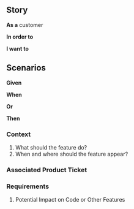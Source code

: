 ## Story

**As a** customer

**In order to** 

**I want to** 

## Scenarios

**Given** 

**When** 

**Or** 

**Then** 

### Context
1. What should the feature do?
2. When and where should the feature appear?

### Associated Product Ticket

### Requirements
1. Potential Impact on Code or Other Features

